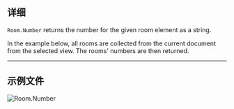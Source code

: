## 详细
`Room.Number` returns the number for the given room element as a string.

In the example below, all rooms are collected from the current document from the selected view. The rooms' numbers are then returned.
___
## 示例文件

![Room.Number](./Revit.Elements.Room.Number_img.jpg)
